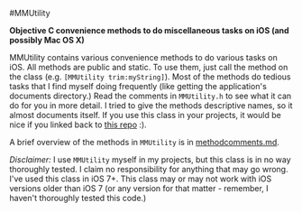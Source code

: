 #MMUtility

**Objective C convenience methods to do miscellaneous tasks on iOS (and possibly Mac OS X)**

MMUtility contains various convenience methods to do various tasks on iOS. All methods are public and static. To use them, just 
call the method on the class (e.g. `[MMUtility trim:myString]`). Most of the methods do tedious tasks that I find myself doing 
frequently (like getting the application's documents directory.) Read the comments in `MMUtility.h` to see what it can do for 
you in more detail. I tried to give the methods descriptive names, so it almost documents itself. If you use this class in your
projects, it would be nice if you linked back to [this repo](https://github.com/mshmoustafa/MMUtility) :).

A brief overview of the methods in `MMUtility` is in [methodcomments.md](https://github.com/mshmoustafa/MMUtility/blob/master/methodcomments.md).

*Disclaimer:* I use `MMUtility` myself in my projects, but this class is in no way thoroughly tested. I claim no 
responsibility for anything that may go wrong. I've used this class in iOS 7+. This class may or may not work with iOS versions
older than iOS 7 (or any version for that matter - remember, I haven't thoroughly tested this code.)
